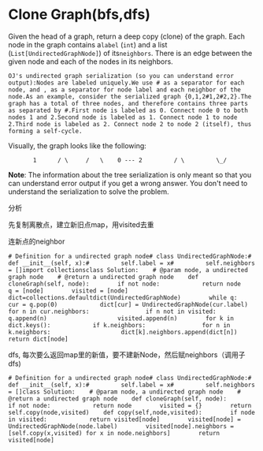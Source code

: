 # Clone Graph\(bfs,dfs\)

Given the head of a graph, return a deep copy \(clone\) of the graph. Each node in the graph contains a`label` \(`int`\) and a list \(`List[UndirectedGraphNode]`\) of its`neighbors`. There is an edge between the given node and each of the nodes in its neighbors.

```text
OJ's undirected graph serialization (so you can understand error output):Nodes are labeled uniquely.We use # as a separator for each node, and , as a separator for node label and each neighbor of the node.As an example, consider the serialized graph {0,1,2#1,2#2,2}.The graph has a total of three nodes, and therefore contains three parts as separated by #.First node is labeled as 0. Connect node 0 to both nodes 1 and 2.Second node is labeled as 1. Connect node 1 to node 2.Third node is labeled as 2. Connect node 2 to node 2 (itself), thus forming a self-cycle.
```

Visually, the graph looks like the following:

```text
       1      / \     /   \    0 --- 2         / \         \_/
```

**Note**: The information about the tree serialization is only meant so that you can understand error output if you get a wrong answer. You don't need to understand the serialization to solve the problem.

分析

先复制离散点，建立新旧点map，用visited去重

连新点的neighbor

```text
# Definition for a undirected graph node# class UndirectedGraphNode:#     def __init__(self, x):#         self.label = x#         self.neighbors = []import collectionsclass Solution:    # @param node, a undirected graph node    # @return a undirected graph node    def cloneGraph(self, node):        if not node:            return node        q = [node]        visited = [node]        dict=collections.defaultdict(UndirectedGraphNode)        while q:            cur = q.pop(0)            dict[cur] = UndirectedGraphNode(cur.label)            for n in cur.neighbors:                if n not in visited:                    q.append(n)                    visited.append(n)        for k in dict.keys():            if k.neighbors:                for n in k.neighbors:                    dict[k].neighbors.append(dict[n])        return dict[node]
```

dfs, 每次要么返回map里的新值，要不建新Node，然后赋neighbors（调用子dfs\)

```text
# Definition for a undirected graph node# class UndirectedGraphNode:#     def __init__(self, x):#         self.label = x#         self.neighbors = []class Solution:    # @param node, a undirected graph node    # @return a undirected graph node    def cloneGraph(self, node):        if not node:            return node        visited = {}        return self.copy(node,visited)    def copy(self,node,visited):        if node in visited:            return visited[node]        visited[node] = UndirectedGraphNode(node.label)        visited[node].neighbors = [self.copy(x,visited) for x in node.neighbors]        return visited[node]
```

